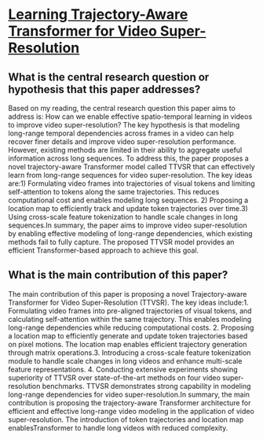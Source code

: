 # [Learning Trajectory-Aware Transformer for Video Super-Resolution](https://arxiv.org/abs/2204.04216)

## What is the central research question or hypothesis that this paper addresses?

Based on my reading, the central research question this paper aims to address is: How can we enable effective spatio-temporal learning in videos to improve video super-resolution? The key hypothesis is that modeling long-range temporal dependencies across frames in a video can help recover finer details and improve video super-resolution performance. However, existing methods are limited in their ability to aggregate useful information across long sequences. To address this, the paper proposes a novel trajectory-aware Transformer model called TTVSR that can effectively learn from long-range sequences for video super-resolution. The key ideas are:1) Formulating video frames into trajectories of visual tokens and limiting self-attention to tokens along the same trajectories. This reduces computational cost and enables modeling long sequences. 2) Proposing a location map to efficiently track and update token trajectories over time.3) Using cross-scale feature tokenization to handle scale changes in long sequences.In summary, the paper aims to improve video super-resolution by enabling effective modeling of long-range dependencies, which existing methods fail to fully capture. The proposed TTVSR model provides an efficient Transformer-based approach to achieve this goal.


## What is the main contribution of this paper?

The main contribution of this paper is proposing a novel Trajectory-aware Transformer for Video Super-Resolution (TTVSR). The key ideas include:1. Formulating video frames into pre-aligned trajectories of visual tokens, and calculating self-attention within the same trajectory. This enables modeling long-range dependencies while reducing computational costs. 2. Proposing a location map to efficiently generate and update token trajectories based on pixel motions. The location map enables efficient trajectory generation through matrix operations.3. Introducing a cross-scale feature tokenization module to handle scale changes in long videos and enhance multi-scale feature representations. 4. Conducting extensive experiments showing superiority of TTVSR over state-of-the-art methods on four video super-resolution benchmarks. TTVSR demonstrates strong capability in modeling long-range dependencies for video super-resolution.In summary, the main contribution is proposing the trajectory-aware Transformer architecture for efficient and effective long-range video modeling in the application of video super-resolution. The introduction of token trajectories and location map enablesTransformer to handle long videos with reduced complexity.
